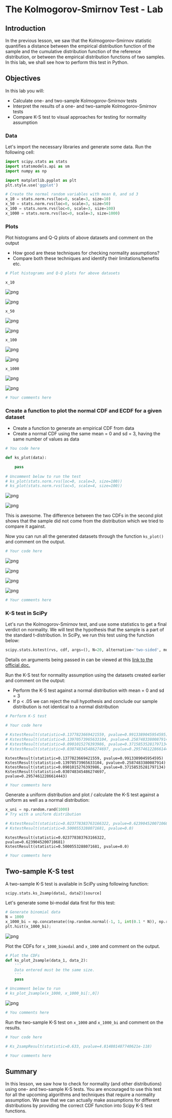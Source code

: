 
# The Kolmogorov-Smirnov Test - Lab

## Introduction
In the previous lesson, we saw that the Kolmogorov–Smirnov statistic quantifies a distance between the empirical distribution function of the sample and the cumulative distribution function of the reference distribution, or between the empirical distribution functions of two samples. In this lab, we shall see how to perform this test in Python. 

## Objectives

In this lab you will:

- Calculate one- and two-sample Kolmogorov-Smirnov tests
- Interpret the results of a one- and two-sample Kolmogorov-Smirnov tests 
- Compare K-S test to visual approaches for testing for normality assumption

### Data

Let's import the necessary libraries and generate some data. Run the following cell: 


```python
import scipy.stats as stats
import statsmodels.api as sm
import numpy as np

import matplotlib.pyplot as plt
plt.style.use('ggplot')

# Create the normal random variables with mean 0, and sd 3
x_10 = stats.norm.rvs(loc=0, scale=3, size=10)
x_50 = stats.norm.rvs(loc=0, scale=3, size=50)
x_100 = stats.norm.rvs(loc=0, scale=3, size=100)
x_1000 = stats.norm.rvs(loc=0, scale=3, size=1000)
```

### Plots 

Plot histograms and Q-Q plots of above datasets and comment on the output 

- How good are these techniques for checking normality assumptions?
- Compare both these techniques and identify their limitations/benefits etc. 



```python
# Plot histograms and Q-Q plots for above datasets


```

    x_10



![png](index_files/index_5_1.png)



![png](index_files/index_5_2.png)


    x_50



![png](index_files/index_5_4.png)



![png](index_files/index_5_5.png)


    x_100



![png](index_files/index_5_7.png)



![png](index_files/index_5_8.png)


    x_1000



![png](index_files/index_5_10.png)



![png](index_files/index_5_11.png)



```python
# Your comments here 
```

### Create a function to plot the normal CDF and ECDF for a given dataset
- Create a function to generate an empirical CDF from data
- Create a normal CDF using the same mean = 0 and sd = 3, having the same number of values as data


```python
# You code here 

def ks_plot(data):

    pass
    
# Uncomment below to run the test
# ks_plot(stats.norm.rvs(loc=0, scale=3, size=100)) 
# ks_plot(stats.norm.rvs(loc=5, scale=4, size=100))

```


![png](index_files/index_8_0.png)



![png](index_files/index_8_1.png)


This is awesome. The difference between the two CDFs in the second plot shows that the sample did not come from the distribution which we tried to compare it against. 

Now you can run all the generated datasets through the function `ks_plot()` and comment on the output.


```python
# Your code here 
```


![png](index_files/index_10_0.png)



![png](index_files/index_10_1.png)



![png](index_files/index_10_2.png)



![png](index_files/index_10_3.png)



```python
# Your comments here 
```

### K-S test in SciPy

Let's run the Kolmogorov-Smirnov test, and use some statistics to get a final verdict on normality. We will test the hypothesis that the sample is a part of the standard t-distribution. In SciPy, we run this test using the function below:

```python
scipy.stats.kstest(rvs, cdf, args=(), N=20, alternative='two-sided', mode='approx')
```
Details on arguments being passed in can be viewed at this [link to the official doc.](https://docs.scipy.org/doc/scipy-0.14.0/reference/generated/scipy.stats.kstest.html)

Run the K-S test for normality assumption using the datasets created earlier and comment on the output: 
- Perform the K-S test against a normal distribution with mean = 0 and sd = 3
- If p < .05 we can reject the null hypothesis and conclude our sample distribution is not identical to a normal distribution 


```python
# Perform K-S test 

# Your code here 

# KstestResult(statistic=0.1377823669421559, pvalue=0.9913389045954595)
# KstestResult(statistic=0.13970573965633104, pvalue=0.2587483380087914)
# KstestResult(statistic=0.0901015276393986, pvalue=0.37158535281797134)
# KstestResult(statistic=0.030748345486274697, pvalue=0.29574612286614443)
```

    KstestResult(statistic=0.1377823669421559, pvalue=0.9913389045954595)
    KstestResult(statistic=0.13970573965633104, pvalue=0.2587483380087914)
    KstestResult(statistic=0.0901015276393986, pvalue=0.37158535281797134)
    KstestResult(statistic=0.030748345486274697, pvalue=0.29574612286614443)



```python
# Your comments here 
```

Generate a uniform distribution and plot / calculate the K-S test against a uniform as well as a normal distribution: 


```python
x_uni = np.random.rand(1000)
# Try with a uniform distribution

# KstestResult(statistic=0.023778383763166322, pvalue=0.6239045200710681)
# KstestResult(statistic=0.5000553288071681, pvalue=0.0)
```

    KstestResult(statistic=0.023778383763166322, pvalue=0.6239045200710681)
    KstestResult(statistic=0.5000553288071681, pvalue=0.0)



```python
# Your comments here 
```

## Two-sample K-S test

A two-sample K-S test is available in SciPy using following function: 

```python 
scipy.stats.ks_2samp(data1, data2)[source]
```

Let's generate some bi-modal data first for this test: 


```python
# Generate binomial data
N = 1000
x_1000_bi = np.concatenate((np.random.normal(-1, 1, int(0.1 * N)), np.random.normal(5, 1, int(0.4 * N))))[:, np.newaxis]
plt.hist(x_1000_bi);
```


![png](index_files/index_21_0.png)


Plot the CDFs for `x_1000_bimodal` and `x_1000` and comment on the output. 


```python
# Plot the CDFs
def ks_plot_2sample(data_1, data_2):
    '''
    Data entered must be the same size.
    '''
    pass

# Uncomment below to run
# ks_plot_2sample(x_1000, x_1000_bi[:,0])

```


![png](index_files/index_23_0.png)



```python
# You comments here 
```

Run the two-sample K-S test on `x_1000` and `x_1000_bi` and comment on the results. 


```python
# Your code here

# Ks_2sampResult(statistic=0.633, pvalue=4.814801487740621e-118)
```


```python
# Your comments here 
```

## Summary

In this lesson, we saw how to check for normality (and other distributions) using one- and two-sample K-S tests. You are encouraged to use this test for all the upcoming algorithms and techniques that require a normality assumption. We saw that we can actually make assumptions for different distributions by providing the correct CDF function into Scipy K-S test functions. 
